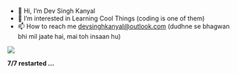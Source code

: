 - 👋 Hi, I’m Dev Singh Kanyal
- 👀 I’m interested in Learning Cool Things (coding is one of them)
- 📫 How to reach me devsinghkanyal@outlook.com (dudhne se bhagwan bhi mil jaate hai, mai toh insaan hu)

<p align="left"> <img src="https://komarev.com/ghpvc/?username=dev-singh-kanyal&label=Profile%20views&color=f90f0f&style=flat" /> </p>

**7/7 restarted ...**
